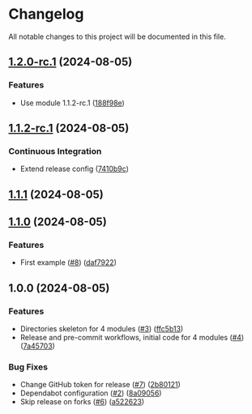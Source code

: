 # Changelog

All notable changes to this project will be documented in this file.

## [1.2.0-rc.1](https://github.com/sebastianczech/terraform-aws-free-serverless-modules/compare/v1.1.2-rc.1...v1.2.0-rc.1) (2024-08-05)

### Features

* Use module 1.1.2-rc.1 ([188f98e](https://github.com/sebastianczech/terraform-aws-free-serverless-modules/commit/188f98e5a30d69304d63d3041bf2578e6f855e9c))

## [1.1.2-rc.1](https://github.com/sebastianczech/terraform-aws-free-serverless-modules/compare/v1.1.1...v1.1.2-rc.1) (2024-08-05)

### Continuous Integration

* Extend release config ([7410b9c](https://github.com/sebastianczech/terraform-aws-free-serverless-modules/commit/7410b9c6998130e8eafa5eb25c1da2e362166b6e))

## [1.1.1](https://github.com/sebastianczech/terraform-aws-free-serverless-modules/compare/v1.1.0...v1.1.1) (2024-08-05)

## [1.1.0](https://github.com/sebastianczech/terraform-aws-free-serverless-modules/compare/v1.0.0...v1.1.0) (2024-08-05)

### Features

* First example ([#8](https://github.com/sebastianczech/terraform-aws-free-serverless-modules/issues/8)) ([daf7922](https://github.com/sebastianczech/terraform-aws-free-serverless-modules/commit/daf7922d0cd2fdc162d1fb566f667e04205b6192))

## 1.0.0 (2024-08-05)

### Features

* Directories skeleton for 4 modules ([#3](https://github.com/sebastianczech/terraform-aws-free-serverless-modules/issues/3)) ([ffc5b13](https://github.com/sebastianczech/terraform-aws-free-serverless-modules/commit/ffc5b136e89ffc6ec5060588f793d3b892b861e5))
* Release and pre-commit workflows, initial code for 4 modules ([#4](https://github.com/sebastianczech/terraform-aws-free-serverless-modules/issues/4)) ([7a45703](https://github.com/sebastianczech/terraform-aws-free-serverless-modules/commit/7a457034d9589e74245295c348438e5d7f3a87a2))

### Bug Fixes

* Change GitHub token for release ([#7](https://github.com/sebastianczech/terraform-aws-free-serverless-modules/issues/7)) ([2b80121](https://github.com/sebastianczech/terraform-aws-free-serverless-modules/commit/2b80121700db984f008cebc89dd52fb3b17ba6f3))
* Dependabot configuration ([#2](https://github.com/sebastianczech/terraform-aws-free-serverless-modules/issues/2)) ([8a09056](https://github.com/sebastianczech/terraform-aws-free-serverless-modules/commit/8a0905623232c5a873e8b6d47e6c6ef400adefb5))
* Skip release on forks ([#6](https://github.com/sebastianczech/terraform-aws-free-serverless-modules/issues/6)) ([a522623](https://github.com/sebastianczech/terraform-aws-free-serverless-modules/commit/a52262372cf55fb2af932c8688ea696a434d2fb6))
